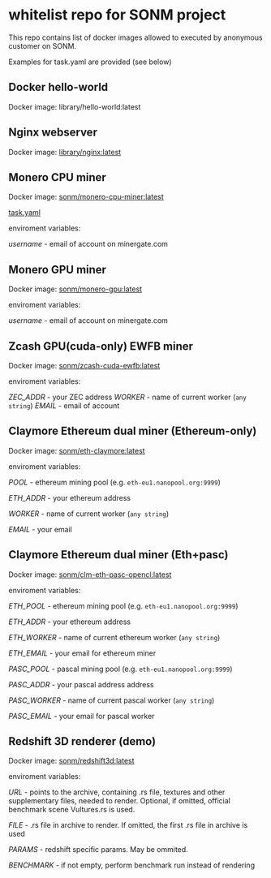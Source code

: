 # whitelist repo for SONM project

This repo contains list of docker images allowed to executed by anonymous customer on SONM.

Examples for task.yaml are provided (see below)

## Docker hello-world

Docker image: library/hello-world:latest

## Nginx webserver

Docker image: [library/nginx:latest](https://hub.docker.com/_/nginx/)

## Monero CPU miner

Docker image: [sonm/monero-cpu-miner:latest](https://hub.docker.com/r/sonm/monero-cpu-miner/)

[task.yaml](https://github.com/sonm-io/allowed-list/blob/master/tasks/monero-cpu.task.yaml)

enviroment variables:

*username* - email of account on minergate.com

## Monero GPU miner

Docker image: [sonm/monero-gpu:latest](https://hub.docker.com/r/sonm/monero-gpu/)

enviroment variables:

*username* - email of account on minergate.com

## Zcash GPU(cuda-only) EWFB miner

Docker image: [sonm/zcash-cuda-ewfb:latest](https://hub.docker.com/r/sonm/zcash-cuda-ewfb/)

enviroment variables:

*ZEC_ADDR* - your ZEC address
*WORKER* - name of current worker (`any string`)
*EMAIL* - email of account


## Claymore Ethereum dual miner (Ethereum-only)

Docker image: [sonm/eth-claymore:latest](https://hub.docker.com/r/sonm/eth-claymore/)

enviroment variables:

*POOL* - ethereum mining pool (e.g. `eth-eu1.nanopool.org:9999`)

*ETH_ADDR* - your ethereum address

*WORKER* - name of current worker (`any string`)

*EMAIL* - your email

## Claymore Ethereum dual miner (Eth+pasc)

Docker image: [sonm/clm-eth-pasc-opencl:latest](https://hub.docker.com/r/sonm/clm-eth-pasc-opencl/)

enviroment variables:

*ETH_POOL* - ethereum mining pool (e.g. `eth-eu1.nanopool.org:9999`)

*ETH_ADDR* - your ethereum address

*ETH_WORKER* - name of current ethereum worker (`any string`)

*ETH_EMAIL* - your email for ethereum miner

*PASC_POOL* - pascal mining pool (e.g. `eth-eu1.nanopool.org:9999`)

*PASC_ADDR* - your pascal address address

*PASC_WORKER* - name of current pascal worker (`any string`)

*PASC_EMAIL* - your email for pascal worker


## Redshift 3D renderer (demo)

Docker image: [sonm/redshift3d:latest](https://hub.docker.com/r/sonm/redshift3d/)

enviroment variables:

*URL* - points to the archive, containing .rs file, textures and other supplementary files, needed to render. Optional, if omitted, official benchmark scene Vultures.rs is used.

*FILE* - .rs file in archive to render. If omitted, the first .rs file in archive is used

*PARAMS* - redshift specific params. May be ommited.

*BENCHMARK* - if not empty, perform benchmark run instead of rendering

